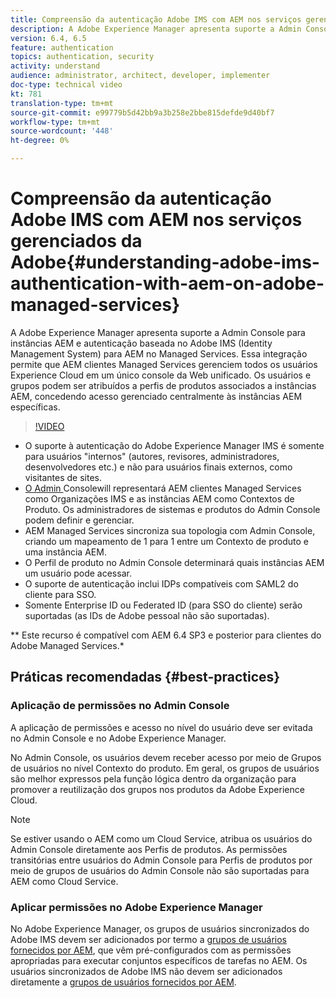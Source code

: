 ```yaml
---
title: Compreensão da autenticação Adobe IMS com AEM nos serviços gerenciados da Adobe
description: A Adobe Experience Manager apresenta suporte a Admin Console para instâncias AEM e autenticação baseada no Adobe IMS (Identity Management System) para AEM no Managed Services.   Essa integração permite que AEM clientes Managed Services gerenciem todos os usuários Experience Cloud em um único console da Web unificado. Usuários e grupos podem ser atribuídos a perfis de produtos associados a instâncias AEM, concedendo acesso gerenciado centralmente às instâncias AEM específicas.
version: 6.4, 6.5
feature: authentication
topics: authentication, security
activity: understand
audience: administrator, architect, developer, implementer
doc-type: technical video
kt: 781
translation-type: tm+mt
source-git-commit: e99779b5d42bb9a3b258e2bbe815defde9d40bf7
workflow-type: tm+mt
source-wordcount: '448'
ht-degree: 0%

---
```



# Compreensão da autenticação Adobe IMS com AEM nos serviços gerenciados da Adobe{#understanding-adobe-ims-authentication-with-aem-on-adobe-managed-services}

A Adobe Experience Manager apresenta suporte a Admin Console para instâncias AEM e autenticação baseada no Adobe IMS (Identity Management System) para AEM no Managed Services.   Essa integração permite que AEM clientes Managed Services gerenciem todos os usuários Experience Cloud em um único console da Web unificado. Os usuários e grupos podem ser atribuídos a perfis de produtos associados a instâncias AEM, concedendo acesso gerenciado centralmente às instâncias AEM específicas.

>[!VIDEO](https://video.tv.adobe.com/v/26170?quality=12&learn=on)

* O suporte à autenticação do Adobe Experience Manager IMS é somente para usuários &quot;internos&quot; (autores, revisores, administradores, desenvolvedores etc.) e não para usuários finais externos, como visitantes de sites.
* [O Admin ](https://adminconsole.adobe.com/) Consolewill representará AEM clientes Managed Services como Organizações IMS e as instâncias AEM como Contextos de Produto. Os administradores de sistemas e produtos do Admin Console podem definir e gerenciar.
* AEM Managed Services sincroniza sua topologia com Admin Console, criando um mapeamento de 1 para 1 entre um Contexto de produto e uma instância AEM.
* O Perfil de produto no Admin Console determinará quais instâncias AEM um usuário pode acessar.
* O suporte de autenticação inclui IDPs compatíveis com SAML2 do cliente para SSO.
* Somente Enterprise ID ou Federated ID (para SSO do cliente) serão suportadas (as IDs de Adobe pessoal não são suportadas).

** Este recurso é compatível com AEM 6.4 SP3 e posterior para clientes do Adobe Managed Services.*

## Práticas recomendadas {#best-practices}

### Aplicação de permissões no Admin Console

A aplicação de permissões e acesso no nível do usuário deve ser evitada no Admin Console e no Adobe Experience Manager.

No Admin Console, os usuários devem receber acesso por meio de Grupos de usuários no nível Contexto do produto. Em geral, os grupos de usuários são melhor expressos pela função lógica dentro da organização para promover a reutilização dos grupos nos produtos da Adobe Experience Cloud.

>[!NOTE]
>
> Se estiver usando o AEM como um Cloud Service, atribua os usuários do Admin Console diretamente aos Perfis de produtos. As permissões transitórias entre usuários do Admin Console para Perfis de produtos por meio de grupos de usuários do Admin Console não são suportadas para AEM como Cloud Service.

### Aplicar permissões no Adobe Experience Manager

No Adobe Experience Manager, os grupos de usuários sincronizados do Adobe IMS devem ser adicionados por termo a [grupos de usuários fornecidos por AEM](https://helpx.adobe.com/experience-manager/6-4/sites/administering/using/security.html), que vêm pré-configurados com as permissões apropriadas para executar conjuntos específicos de tarefas no AEM. Os usuários sincronizados de Adobe IMS não devem ser adicionados diretamente a [grupos de usuários fornecidos por AEM](https://helpx.adobe.com/experience-manager/6-4/sites/administering/using/security.html).
